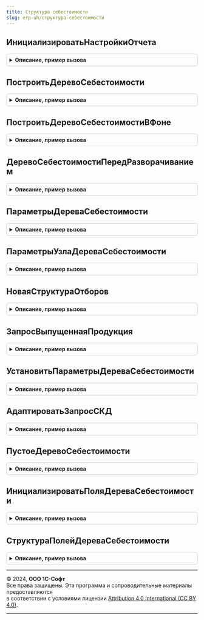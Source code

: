 ```yaml
---
title: Структура себестоимости
slug: erp-uh/структура-себестоимости
---
```



## ИнициализироватьНастройкиОтчета
<details style="margin: 1em 0; padding: 0.5em; border: 1px solid #ccc; border-radius: 6px;">

<summary style="font-weight: bold; cursor: pointer;">Описание, пример вызова</summary>

```bsl

//Инициализирует настройки отчета для формирования отчета.
// Возвращаемое значение:
//	Структура - настройки отчета.
Функция ИнициализироватьНастройкиОтчета(Отчет, КлючТекущегоВарианта, ОтчетОбъект) Экспорт
```

Пример вызова
```bsl
Результат = СтруктураСебестоимости.ИнициализироватьНастройкиОтчета(Отчет, КлючТекущегоВарианта, ОтчетОбъект) 
```
</details>

## ПостроитьДеревоСебестоимости
<details style="margin: 1em 0; padding: 0.5em; border: 1px solid #ccc; border-radius: 6px;">

<summary style="font-weight: bold; cursor: pointer;">Описание, пример вызова</summary>

```bsl

// Строит дерево себестоимости для изделия.
//
// Параметры:
//  ПараметрыДерева - см. СтруктураСебестоимости.ПараметрыДереваСебестоимости
//  ПараметрыУзла - см. СтруктураСебестоимости.ПараметрыУзлаДереваСебестоимости.
//
Процедура ПостроитьДеревоСебестоимости(ПараметрыДерева, ПараметрыУзла = Неопределено) Экспорт
```

Пример вызова
```bsl
СтруктураСебестоимости.ПостроитьДеревоСебестоимости(ПараметрыДерева, ПараметрыУзла);
```
</details>

## ПостроитьДеревоСебестоимостиВФоне
<details style="margin: 1em 0; padding: 0.5em; border: 1px solid #ccc; border-radius: 6px;">

<summary style="font-weight: bold; cursor: pointer;">Описание, пример вызова</summary>

```bsl

// Строит дерево себестоимости для изделия в фоне.
//
// Параметры:
// 	Параметры - Структура - описание параметров формирования отчетов:
//		* ПараметрыДерева - см. СтруктураСебестоимости.ПараметрыДереваСебестоимости - параметры дерева.
//		* ПараметрыУзла -см. СтруктураСебестоимости.ПараметрыУзлаДереваСебестоимости - параметры узла дерева.
//	АдресХранилища - Строка - адрес временного хранилища.
Процедура ПостроитьДеревоСебестоимостиВФоне(Параметры, АдресХранилища) Экспорт
```

Пример вызова
```bsl
СтруктураСебестоимости.ПостроитьДеревоСебестоимостиВФоне(Параметры, АдресХранилища) 
```
</details>

## ДеревоСебестоимостиПередРазворачиванием
<details style="margin: 1em 0; padding: 0.5em; border: 1px solid #ccc; border-radius: 6px;">

<summary style="font-weight: bold; cursor: pointer;">Описание, пример вызова</summary>

```bsl

// Вызывается перед раскрытием узла дерева себестоимости.
//
// Параметры:
//  ПараметрыДерева	- см. СтруктураСебестоимости.ПараметрыДереваСебестоимости
//  ПараметрыУзла - см. СтруктураСебестоимости.ПараметрыУзлаДереваСебестоимости
//  ОписаниеПродукции	- Структура	- Аналитика учета, партия и уровень продукции.
//
Процедура ДеревоСебестоимостиПередРазворачиванием(ПараметрыДерева, ПараметрыУзла, ОписаниеПродукции) Экспорт
```

Пример вызова
```bsl
СтруктураСебестоимости.ДеревоСебестоимостиПередРазворачиванием(ПараметрыДерева, ПараметрыУзла, ОписаниеПродукции) 
```
</details>

## ПараметрыДереваСебестоимости
<details style="margin: 1em 0; padding: 0.5em; border: 1px solid #ccc; border-radius: 6px;">

<summary style="font-weight: bold; cursor: pointer;">Описание, пример вызова</summary>

```bsl

// Параметры построения дерева себестоимости
//
// Возвращаемое значение:
// Структура:
//  * ДинамическоеСчитывание - Булево - Истина, если уровни дерева себестоимости получается последовательно.
//  * ТипРезультата - Строка - Тип объекта, в который будет помещен результат - ДеревоЗначений, ТаблицаЗначений, МенеджерВременныхТаблиц.
//  * Результат - ДеревоЗначений, ТаблицаЗначений, МенеджерВременныхТаблиц - Объект, в который будет помещен результат разузлования.
//  * ДобавлятьПолуфабрикатыВРезультат - Булево - Будут ли добавлены промежуточные полуфабрикаты в результат.
//                                                Если результат ДеревоЗначений, то полуфабрикаты добавляются всегда.
//
Функция ПараметрыДереваСебестоимости() Экспорт
```

Пример вызова
```bsl
Результат = СтруктураСебестоимости.ПараметрыДереваСебестоимости() 
```
</details>

## ПараметрыУзлаДереваСебестоимости
<details style="margin: 1em 0; padding: 0.5em; border: 1px solid #ccc; border-radius: 6px;">

<summary style="font-weight: bold; cursor: pointer;">Описание, пример вызова</summary>

```bsl

// Параметры узла дерева себестоимости
//
// Возвращаемое значение:
// Структура:
//  * ИнтерактивнаяНастройка - Булево - Истина, если для получения таблицы ВыпущеннаяПродукция используется схема КД
//  * СхемаКД - СхемаКомпоновкиДанных - Схема КД для получения таблицы ВыпущеннаяПродукция
//  * НастройкиКД - НастройкиКомпоновкиДанных - Настройки схемы КД для получения таблицы ВыпущеннаяПродукция
//  * Отборы - Структура - Структура отборов, накладываемых на получение таблицы ВыпущеннаяПродукция.
//                         Используется для программного получения данных себестоимости.
//
Функция ПараметрыУзлаДереваСебестоимости() Экспорт
```

Пример вызова
```bsl
Результат = СтруктураСебестоимости.ПараметрыУзлаДереваСебестоимости() 
```
</details>

## НоваяСтруктураОтборов
<details style="margin: 1em 0; padding: 0.5em; border: 1px solid #ccc; border-radius: 6px;">

<summary style="font-weight: bold; cursor: pointer;">Описание, пример вызова</summary>

```bsl

Функция НоваяСтруктураОтборов() Экспорт
```

Пример вызова
```bsl
Результат = СтруктураСебестоимости.НоваяСтруктураОтборов());
```
</details>

## ЗапросВыпущеннаяПродукция
<details style="margin: 1em 0; padding: 0.5em; border: 1px solid #ccc; border-radius: 6px;">

<summary style="font-weight: bold; cursor: pointer;">Описание, пример вызова</summary>

```bsl

Функция ЗапросВыпущеннаяПродукция(ПараметрыУзла, ПомещатьВВТ = Ложь) Экспорт
```

Пример вызова
```bsl
Результат = СтруктураСебестоимости.ЗапросВыпущеннаяПродукция(ПараметрыУзла, ПомещатьВВТ);
```
</details>

## УстановитьПараметрыДереваСебестоимости
<details style="margin: 1em 0; padding: 0.5em; border: 1px solid #ccc; border-radius: 6px;">

<summary style="font-weight: bold; cursor: pointer;">Описание, пример вызова</summary>

```bsl

Процедура УстановитьПараметрыДереваСебестоимости(Запрос, ПараметрыЗапроса, КлючПараметра) Экспорт
```

Пример вызова
```bsl
СтруктураСебестоимости.УстановитьПараметрыДереваСебестоимости(Запрос, ПараметрыЗапроса, КлючПараметра));
```
</details>

## АдаптироватьЗапросСКД
<details style="margin: 1em 0; padding: 0.5em; border: 1px solid #ccc; border-radius: 6px;">

<summary style="font-weight: bold; cursor: pointer;">Описание, пример вызова</summary>

```bsl

Процедура АдаптироватьЗапросСКД(СхемаКомпоновки) Экспорт
```

Пример вызова
```bsl
СтруктураСебестоимости.АдаптироватьЗапросСКД(СхемаКомпоновки) 
```
</details>

## ПустоеДеревоСебестоимости
<details style="margin: 1em 0; padding: 0.5em; border: 1px solid #ccc; border-radius: 6px;">

<summary style="font-weight: bold; cursor: pointer;">Описание, пример вызова</summary>

```bsl

Процедура ПустоеДеревоСебестоимости(ПараметрыДерева, ПараметрыУзла) Экспорт
```

Пример вызова
```bsl
СтруктураСебестоимости.ПустоеДеревоСебестоимости(ПараметрыДерева, ПараметрыУзла));
```
</details>

## ИнициализироватьПоляДереваСебестоимости
<details style="margin: 1em 0; padding: 0.5em; border: 1px solid #ccc; border-radius: 6px;">

<summary style="font-weight: bold; cursor: pointer;">Описание, пример вызова</summary>

```bsl

Процедура ИнициализироватьПоляДереваСебестоимости(Результат) Экспорт
```

Пример вызова
```bsl
СтруктураСебестоимости.ИнициализироватьПоляДереваСебестоимости(Результат));
```
</details>

## СтруктураПолейДереваСебестоимости
<details style="margin: 1em 0; padding: 0.5em; border: 1px solid #ccc; border-radius: 6px;">

<summary style="font-weight: bold; cursor: pointer;">Описание, пример вызова</summary>

```bsl

Функция СтруктураПолейДереваСебестоимости() Экспорт
```

Пример вызова
```bsl
Результат = СтруктураСебестоимости.СтруктураПолейДереваСебестоимости());
```
</details>

---

© 2024, **ООО 1С-Софт**  
Все права защищены. Эта программа и сопроводительные материалы предоставляются  
в соответствии с условиями лицензии [Attribution 4.0 International (CC BY 4.0)](https://creativecommons.org/licenses/by/4.0/legalcode).

---
